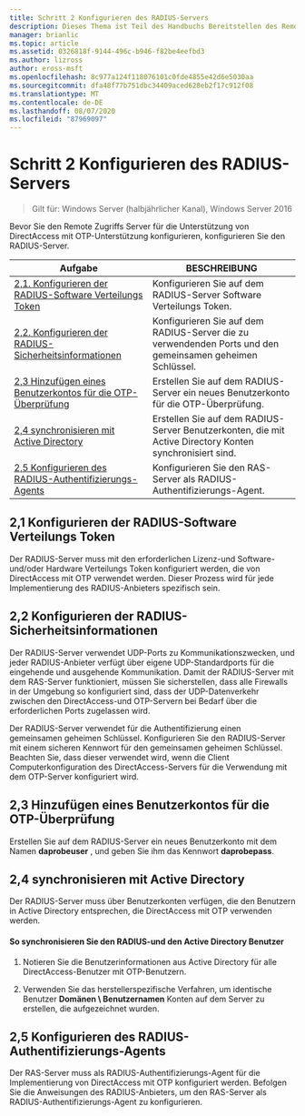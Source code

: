 ```yaml
---
title: Schritt 2 Konfigurieren des RADIUS-Servers
description: Dieses Thema ist Teil des Handbuchs Bereitstellen des Remote Zugriffs mit OTP-Authentifizierung in Windows Server 2016.
manager: brianlic
ms.topic: article
ms.assetid: 0326818f-9144-496c-b946-f82be4eefbd3
ms.author: lizross
author: eross-msft
ms.openlocfilehash: 8c977a124f118076101c0fde4855e42d6e5030aa
ms.sourcegitcommit: dfa48f77b751dbc34409aced628eb2f17c912f08
ms.translationtype: MT
ms.contentlocale: de-DE
ms.lasthandoff: 08/07/2020
ms.locfileid: "87969097"
---
```

# <a name="step-2-configure-the-radius-server"></a>Schritt 2 Konfigurieren des RADIUS-Servers

>Gilt für: Windows Server (halbjährlicher Kanal), Windows Server 2016

Bevor Sie den Remote Zugriffs Server für die Unterstützung von DirectAccess mit OTP-Unterstützung konfigurieren, konfigurieren Sie den RADIUS-Server.

|Aufgabe|BESCHREIBUNG|
|----|--------|
|[2,1. Konfigurieren der RADIUS-Software Verteilungs Token](#BKMK_1.1)|Konfigurieren Sie auf dem RADIUS-Server Software Verteilungs Token.|
|[2,2. Konfigurieren der RADIUS-Sicherheitsinformationen](#BKMK_1.2)|Konfigurieren Sie auf dem RADIUS-Server die zu verwendenden Ports und den gemeinsamen geheimen Schlüssel.|
|[2,3 Hinzufügen eines Benutzerkontos für die OTP-Überprüfung](#BKMK_Probe)|Erstellen Sie auf dem RADIUS-Server ein neues Benutzerkonto für die OTP-Überprüfung.|
|[2,4 synchronisieren mit Active Directory](#BKMK_Active)|Erstellen Sie auf dem RADIUS-Server Benutzerkonten, die mit Active Directory Konten synchronisiert sind.|
|[2,5 Konfigurieren des RADIUS-Authentifizierungs-Agents](#BKMK_AuthAgent)|Konfigurieren Sie den RAS-Server als RADIUS-Authentifizierungs-Agent.|

## <a name="21-configure-the-radius-software-distribution-tokens"></a><a name="BKMK_1.1"></a>2,1 Konfigurieren der RADIUS-Software Verteilungs Token
Der RADIUS-Server muss mit den erforderlichen Lizenz-und Software-und/oder Hardware Verteilungs Token konfiguriert werden, die von DirectAccess mit OTP verwendet werden. Dieser Prozess wird für jede Implementierung des RADIUS-Anbieters spezifisch sein.

## <a name="22-configure-the-radius-security-information"></a><a name="BKMK_1.2"></a>2,2 Konfigurieren der RADIUS-Sicherheitsinformationen
Der RADIUS-Server verwendet UDP-Ports zu Kommunikationszwecken, und jeder RADIUS-Anbieter verfügt über eigene UDP-Standardports für die eingehende und ausgehende Kommunikation. Damit der RADIUS-Server mit dem RAS-Server funktioniert, müssen Sie sicherstellen, dass alle Firewalls in der Umgebung so konfiguriert sind, dass der UDP-Datenverkehr zwischen den DirectAccess-und OTP-Servern bei Bedarf über die erforderlichen Ports zugelassen wird.

Der RADIUS-Server verwendet für die Authentifizierung einen gemeinsamen geheimen Schlüssel. Konfigurieren Sie den RADIUS-Server mit einem sicheren Kennwort für den gemeinsamen geheimen Schlüssel. Beachten Sie, dass dieser verwendet wird, wenn die Client Computerkonfiguration des DirectAccess-Servers für die Verwendung mit dem OTP-Server konfiguriert wird.

## <a name="23-adding-user-account-for-otp-probing"></a><a name="BKMK_Probe"></a>2,3 Hinzufügen eines Benutzerkontos für die OTP-Überprüfung
Erstellen Sie auf dem RADIUS-Server ein neues Benutzerkonto mit dem Namen **daprobeuser** , und geben Sie ihm das Kennwort **daprobepass**.

## <a name="24-synchronize-with-active-directory"></a><a name="BKMK_Active"></a>2,4 synchronisieren mit Active Directory
Der RADIUS-Server muss über Benutzerkonten verfügen, die den Benutzern in Active Directory entsprechen, die DirectAccess mit OTP verwenden werden.

#### <a name="to-synchronize-the-radius-and-active-directory-users"></a>So synchronisieren Sie den RADIUS-und den Active Directory Benutzer

1.  Notieren Sie die Benutzerinformationen aus Active Directory für alle DirectAccess-Benutzer mit OTP-Benutzern.

2.  Verwenden Sie das herstellerspezifische Verfahren, um identische Benutzer **Domänen \ Benutzernamen** Konten auf dem Server zu erstellen, die aufgezeichnet wurden.

## <a name="25-configure-the-radius-authentication-agent"></a><a name="BKMK_AuthAgent"></a>2,5 Konfigurieren des RADIUS-Authentifizierungs-Agents
Der RAS-Server muss als RADIUS-Authentifizierungs-Agent für die Implementierung von DirectAccess mit OTP konfiguriert werden. Befolgen Sie die Anweisungen des RADIUS-Anbieters, um den RAS-Server als RADIUS-Authentifizierungs-Agent zu konfigurieren.



